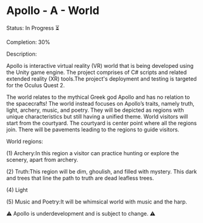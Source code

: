 # Apollo - A - World

Status: In Progress ⏳

Completion: 30% 

Description: 

Apollo is interactive virtual reality (VR) world that is being developed using the Unity game engine. The project comprises of C# scripts and related extended reality (XR) tools.The project's deployment and testing is targeted for the Oculus Quest 2. 

The world relates to the mythical Greek god Apollo and has no relation to the spacecrafts! 
The world instead focuses on Apollo’s traits, namely truth, light, archery, music, and poetry. They will be depicted as regions with unique characteristics but still having a unified theme. World visitors will start from the courtyard. The courtyard is center point where all the regions join. There will be pavements leading to the regions to guide visitors.

 World regions:
 
(1) Archery:In this region a visitor can practice hunting or explore the scenery, apart from archery. 

(2) Truth:This region will be dim, ghoulish, and filled with mystery. This dark and trees that line the path to truth are dead leafless trees.   

(4) Light

(5) Music and Poetry:It will be whimsical world with music and the harp. 

⚠️ Apollo is  underdevelopment and is subject to change. ⚠️ 


